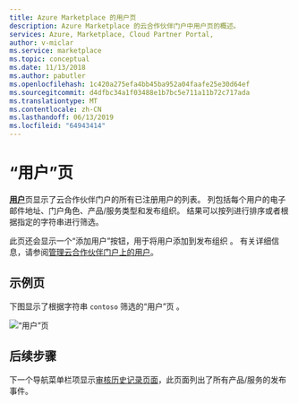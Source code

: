 ```yaml
---
title: Azure Marketplace 的用户页
description: Azure Marketplace 的云合作伙伴门户中用户页的概述。
services: Azure, Marketplace, Cloud Partner Portal,
author: v-miclar
ms.service: marketplace
ms.topic: conceptual
ms.date: 11/13/2018
ms.author: pabutler
ms.openlocfilehash: 1c420a275efa4bb45ba952a04faafe25e30d64ef
ms.sourcegitcommit: d4dfbc34a1f03488e1b7bc5e711a11b72c717ada
ms.translationtype: MT
ms.contentlocale: zh-CN
ms.lasthandoff: 06/13/2019
ms.locfileid: "64943414"
---
```

# <a name="users-page"></a>“用户”页

[**用户**](https://cloudpartner.azure.com/#users)页显示了云合作伙伴门户的所有已注册用户的列表。  列包括每个用户的电子邮件地址、门户角色、产品/服务类型和发布组织。 结果可以按列进行排序或者根据指定的字符串进行筛选。  

此页还会显示一个“添加用户”按钮，用于将用户添加到发布组织  。  有关详细信息，请参阅[管理云合作伙伴门户上的用户](./../../cloud-partner-portal-orig/cloud-partner-portal-manage-users.md)。


## <a name="example-page"></a>示例页

下图显示了根据字符串 `contoso` 筛选的“用户”页  。

![“用户”页](./media/users-page1.png)


## <a name="next-steps"></a>后续步骤

下一个导航菜单栏项显示[审核历史记录页面](./cpp-history-page.md)，此页面列出了所有产品/服务的发布事件。 
